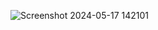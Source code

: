 ![Screenshot 2024-05-17 142101](https://github.com/Prakash-Chandran/Command--line-arguments-to-count-word/assets/147120899/f2a490da-0cae-4269-9ae1-7b8e63ce7296)
